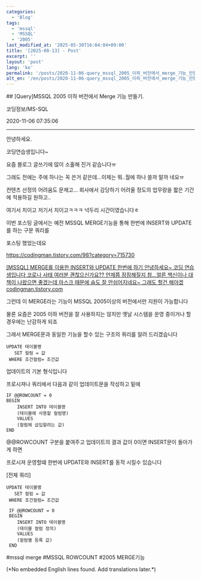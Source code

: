```yaml
---
categories:
  - 'Blog'
tags:
  - 'mssql'
  - 'MSSQL'
  - '2005'
last_modified_at: '2025-05-30T16:04:04+09:00'
title: '[2025-08-13] - Post'
excerpt: ''
layout: 'post'
lang: 'ko'
permalink: '/posts/2020-11-06-query_mssql_2005_이하_버전에서_merge_기능_만들기/'
alt_en: '/en/posts/2020-11-06-query_mssql_2005_이하_버전에서_merge_기능_만들기/'
---
```


<div class="lang-panel lang-ko" lang="ko">
## [Query]MSSQL 2005 이하 버전에서 Merge 기능 만들기.

코딩정보/MS-SQL

2020-11-06 07:35:06

* * *

안녕하세요.

코딩연습생입니다~

요즘 블로그 글쓰기에 많이 소홀해 진거 같습니다ㅠ

그래도 전에는 주에 하나는 꼭 쓴거 같은데...이제는 뭐..월에 하나 쓸까 말까 네요ㅠ

컨텐츠 선정의 어려움도 문제고... 회사에서 감당하기 어려울 정도의 업무량을 짧은 기간에 적용하길 원하고..

여기서 치이고 저기서 치이고ㅋㅋㅋ 넉두리 시간이였습니다ㅎ

이번 포스팅 글에서는 예전 MSSQL MERGE기능을 통해 한번에 INSERT와 UPDATE를 하는 구문 쿼리를

포스팅 했었는데요

<https://codingman.tistory.com/98?category=715730>

[ [MSSQL] MERGE를 이용한 INSERT와 UPDATE 한번에 하기 안녕하세요~ 코딩 연습생입니다 코로나 사태 여러분
괜찮으신가요?? 언제쯤 잠잠해질지 참...얼른 백신이나 대책이 나왔으면 좋겠는데 마스크 때문에 숨도 잘 안쉬어지네요~ 그래도 할건 해야겠
codingman.tistory.com ](https://codingman.tistory.com/98?category=715730)

그런데 이 MERGE라는 기능이 MSSQL 2005이상의 버전에서만 지원이 가능합니다

물론 요즘은 2005 이하 버전을 잘 사용하지는 않치만 옛날 시스템을 운영 중이거나 할 경우에는 난감하게 되죠

그래서 MERGE문과 동일한 기능을 할수 있는 구조의 쿼리를 알려 드리겠습니다

    
    
    UPDATE 테이블명
       SET 컬럼 = 값
     WHERE 조건컬럼= 조건값

업데이트의 기본 형식입니다

프로시져나 쿼리에서 다음과 같이 업데이트문을 작성하고 밑에

    
    
    IF @@ROWCOUNT = 0
    BEGIN
    	INSERT INTO 테이블명
        (테이블에 사용할 컬럼명)
        VALUES
        (컬럼에 삽입할려는 값)
    END

@@ROWCOUNT 구분을 붙여주고 업데이트의 결과 값이 0이면 INSERT문이 돌아가게 하면

프로시져 운영할떄 한번에 UPDATE와 INSERT를 동작 시킬수 있습니다

[전체 쿼리]

    
    
    UPDATE 테이블명
       SET 컬럼 = 값
     WHERE 조건컬럼= 조건값
     
     IF @@ROWCOUNT = 0
     BEGIN
     	INSERT INTO 테이블명
        (테이블 컬럼 정의)
        VALUES
        (컬럼별 등록 값)
     END

  

#mssql merge #MSSQL ROWCOUNT #2005 MERGE기능


</div>
<div class="lang-panel lang-en" lang="en">
(*No embedded English lines found. Add translations later.*)

</div>
